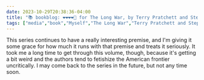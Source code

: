 ```yaml
---
date: 2023-10-29T20:38:36-04:00
title: "📚 bookblog: ❤️❤️❤️❤️🖤 for The Long War, by Terry Pratchett and Stephen Baxter"
tags: ["media","book","Myself","The Long War","Terry Pratchett and Stephen Baxter","The Long Earth","Terry Pratchett","Stephen Baxter"]
---
```


This series continues to have a really interesting premise, and I'm giving it some grace for how much it runs with that premise and treats it seriously. It took me a long time to get through this volume, though, because it's getting a bit weird and the authors tend to fetishize the American frontier uncritically. I may come back to the series in the future, but not any time soon.